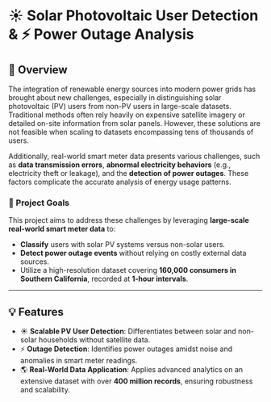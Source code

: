 # ☀️ Solar Photovoltaic User Detection & ⚡ Power Outage Analysis

## 🚩 Overview

The integration of renewable energy sources into modern power grids has brought about new challenges, especially in distinguishing solar photovoltaic (PV) users from non-PV users in large-scale datasets. Traditional methods often rely heavily on expensive satellite imagery or detailed on-site information from solar panels. However, these solutions are not feasible when scaling to datasets encompassing tens of thousands of users.

Additionally, real-world smart meter data presents various challenges, such as **data transmission errors**, **abnormal electricity behaviors** (e.g., electricity theft or leakage), and the **detection of power outages**. These factors complicate the accurate analysis of energy usage patterns.

### 🎯 Project Goals

This project aims to address these challenges by leveraging **large-scale real-world smart meter data** to:

- **Classify** users with solar PV systems versus non-solar users.
- **Detect power outage events** without relying on costly external data sources.
- Utilize a high-resolution dataset covering **160,000 consumers in Southern California**, recorded at **1-hour intervals**.

---

## 💡 Features

- ☀️ **Scalable PV User Detection**: Differentiates between solar and non-solar households without satellite data.
- ⚡ **Outage Detection**: Identifies power outages amidst noise and anomalies in smart meter readings.
- 🌎 **Real-World Data Application**: Applies advanced analytics on an extensive dataset with over **400 million records**, ensuring robustness and scalability.
